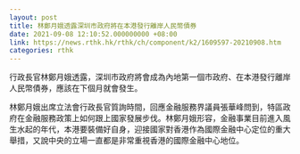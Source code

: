 ```yaml
---
layout: post
title: 林鄭月娥透露深圳市政府將在本港發行離岸人民幣債券
date: 2021-09-08 12:10:52.000000000 +08:00
link: https://news.rthk.hk/rthk/ch/component/k2/1609597-20210908.htm
categories: rthk
---
```


行政長官林鄭月娥透露，深圳市政府將會成為內地第一個市政府、在本港發行離岸人民幣債券，應該在下個月就會發生。

林鄭月娥出席立法會行政長官質詢時間，回應金融服務界議員張華峰問到，特區政府在金融服務政策上如何跟上國家發展步伐。林鄭月娥形容，金融事業目前進入風生水起的年代，本港要裝備好自身，迎接國家對香港作為國際金融中心定位的重大舉措，又說中央的立場一直都是非常重視香港的國際金融中心地位。
